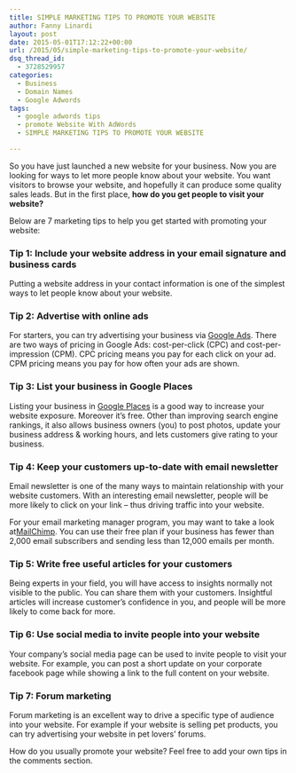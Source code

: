 ```yaml
---
title: SIMPLE MARKETING TIPS TO PROMOTE YOUR WEBSITE
author: Fanny Linardi
layout: post
date: 2015-05-01T17:12:22+00:00
url: /2015/05/simple-marketing-tips-to-promote-your-website/
dsq_thread_id:
  - 3728529957
categories:
  - Business
  - Domain Names
  - Google Adwords
tags:
  - google adwords tips
  - promote Website With AdWords
  - SIMPLE MARKETING TIPS TO PROMOTE YOUR WEBSITE

---
```

<div class="blog_image">
  So you have just launched a new website for your business. Now you are looking for ways to let more people know about your website. You want visitors to browse your website, and hopefully it can produce some quality sales leads. But in the first place, <strong>how do you get people to visit your website?</strong>
</div>

<div class="blog_snippet">
  <p>
    Below are 7 marketing tips to help you get started with promoting your website:
  </p>
  
  <h3>
    Tip 1: Include your website address in your email signature and business cards
  </h3>
  
  <p>
    Putting a website address in your contact information is one of the simplest ways to let people know about your website.
  </p>
  
  <h3>
    Tip 2: Advertise with online ads
  </h3>
  
  <p>
    For starters, you can try advertising your business via <a href="http://www.google.com/AdWords" target="_blank" rel="nofollow">Google Ads</a>. There are two ways of pricing in Google Ads: cost-per-click (CPC) and cost-per-impression (CPM). CPC pricing means you pay for each click on your ad. CPM pricing means you pay for how often your ads are shown.
  </p>
  
  <h3>
    Tip 3: List your business in Google Places
  </h3>
  
  <p>
    Listing your business in <a href="http://www.google.com/places/" target="_blank" rel="nofollow">Google Places</a> is a good way to increase your website exposure. Moreover it&#8217;s free. Other than improving search engine rankings, it also allows business owners (you) to post photos, update your business address & working hours, and lets customers give rating to your business.
  </p>
  
  <h3>
    Tip 4: Keep your customers up-to-date with email newsletter
  </h3>
  
  <p>
    Email newsletter is one of the many ways to maintain relationship with your website customers. With an interesting email newsletter, people will be more likely to click on your link &#8211; thus driving traffic into your website.
  </p>
  
  <p>
    For your email marketing manager program, you may want to take a look at<a href="http://mailchimp.com/" target="_blank" rel="nofollow">MailChimp</a>. You can use their free plan if your business has fewer than 2,000 email subscribers and sending less than 12,000 emails per month.
  </p>
  
  <h3>
    Tip 5: Write free useful articles for your customers
  </h3>
  
  <p>
    Being experts in your field, you will have access to insights normally not visible to the public. You can share them with your customers. Insightful articles will increase customer&#8217;s confidence in you, and people will be more likely to come back for more.
  </p>
  
  <h3>
    Tip 6: Use social media to invite people into your website
  </h3>
  
  <p>
    Your company&#8217;s social media page can be used to invite people to visit your website. For example, you can post a short update on your corporate facebook page while showing a link to the full content on your website.
  </p>
  
  <h3>
    Tip 7: Forum marketing
  </h3>
  
  <p>
    Forum marketing is an excellent way to drive a specific type of audience into your website. For example if your website is selling pet products, you can try advertising your website in pet lovers’ forums.
  </p>
  
  <p>
    How do you usually promote your website? Feel free to add your own tips in the comments section.
  </p>
</div>

<div class="blog_posting">
</div>